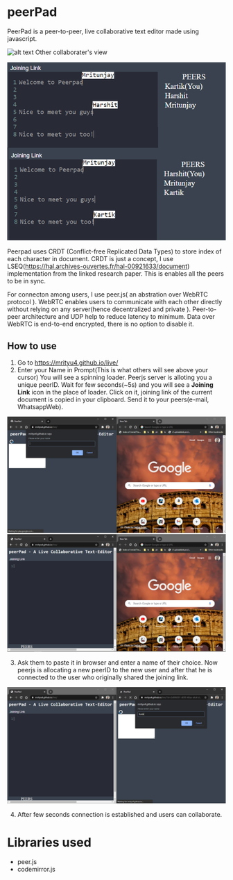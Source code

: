 # peerPad

PeerPad is a peer-to-peer, live collaborative text editor made using javascript.


![alt text](https://github.com/mrityu4/live/blob/main/ezgif-3-f50e9fe97ea1.gif?raw=true)
Other collaborater's view

![alt text](https://github.com/mrityu4/live/blob/main/screenshots/view.png?raw=true)


Peerpad uses CRDT (Conflict-free Replicated Data Types) to store index of each character in document. CRDT is just a concept, I use LSEQ(https://hal.archives-ouvertes.fr/hal-00921633/document) implementation from the linked research paper. This is enables all the peers to be in sync.

For connecton among users, I use peer.js( an abstration over WebRTC protocol ). WebRTC enables users to communicate with each other directly without relying on any server(hence decentralized and private ). Peer-to-peer architecture and UDP help to reduce latency to minimum. Data over WebRTC is end-to-end encrypted, there is no option to disable it.

## How to use
1. Go to https://mrityu4.github.io/live/
2. Enter your Name in Prompt(This is what others will see above your cursor)
You will see a spinning loader. Peerjs server is alloting you a unique peerID. Wait for few seconds(~5s) and you will see a **Joining Link** icon in the place of loader. Click on it, joining link of the current document is copied in your clipboard. Send it to your peers(e-mail, WhatsappWeb).

![alt text](https://github.com/mrityu4/live/blob/main/screenshots/1.png?raw=true)
![alt text](https://github.com/mrityu4/live/blob/main/screenshots/2.png?raw=true)


3. Ask them to paste it in browser and enter a name of their choice. Now peerjs is allocating a new peerID to the new user and after that he is connected to the user who originally shared the joining link.

![alt text](https://github.com/mrityu4/live/blob/main/screenshots/3.png?raw=true)

4. After few seconds connection is established and users can collaborate.

# Libraries used
* peer.js
* codemirror.js
